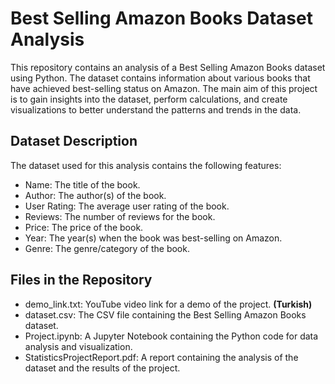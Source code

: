 # Best Selling Amazon Books Dataset Analysis

This repository contains an analysis of a Best Selling Amazon Books dataset using Python. The dataset contains information about various books that have achieved best-selling status on Amazon. The main aim of this project is to gain insights into the dataset, perform calculations, and create visualizations to better understand the patterns and trends in the data.

## Dataset Description

The dataset used for this analysis contains the following features:

- Name: The title of the book.
- Author: The author(s) of the book.
- User Rating: The average user rating of the book.
- Reviews: The number of reviews for the book.
- Price: The price of the book.
- Year: The year(s) when the book was best-selling on Amazon.
- Genre: The genre/category of the book.

## Files in the Repository

- demo_link.txt: YouTube video link for a demo of the project. **(Turkish)**
- dataset.csv: The CSV file containing the Best Selling Amazon Books dataset.
- Project.ipynb: A Jupyter Notebook containing the Python code for data analysis and visualization.
- StatisticsProjectReport.pdf: A report containing the analysis of the dataset and the results of the project.
